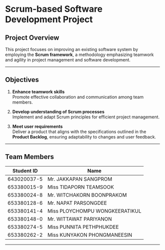 # Scrum-based Software Development Project

## Project Overview

This project focuses on improving an existing software system by employing the **Scrum framework**, a methodology emphasizing teamwork and agility in project management and software development.

---

## Objectives

1. **Enhance teamwork skills**  
   Promote effective collaboration and communication among team members.

2. **Develop understanding of Scrum processes**  
   Implement and adapt Scrum principles for efficient project management.

3. **Meet user requirements**  
   Deliver a product that aligns with the specifications outlined in the **Product Backlog**, ensuring adaptability to changes and user feedback.

---

## Team Members

| Student ID       | Name                          |
|-------------------|-------------------------------|
| 643020037-5      | Mr.  JAKKAPAN SANGPROM       |
| 653380015-9      | Miss TIDAPORN TEAMSOOK         |
| 653380024-8      | Mr.  WITCHAKORN BOONPRAKOM     |
| 653380128-6      | Mr.  NAPAT PARSONGDEE        |
| 653380141-4      | Miss PLOYCHOMPU WONGKEERATIKUL|
| 653380148-0      | Mr.  WITTAWAT PARIYANON         |
| 653380274-5      | Miss PUNNITA PETHPHUKDEE       |
| 653380262-2      | Miss KUNYAKON PHONGMANEESIN       |

---
